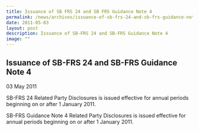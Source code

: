 ```yaml
---
title: Issuance of SB FRS 24 and SB FRS Guidance Note 4
permalink: /news/archives/issuance-of-sb-frs-24-and-sb-frs-guidance-note-4/
date: 2011-05-03
layout: post
description: Issuance of SB-FRS 24 and SB-FRS Guidance Note 4
image: ""
---
```

Issuance of SB-FRS 24 and SB-FRS Guidance Note 4
------------------------------------------------

03 May 2011

SB-FRS 24 Related Party Disclosures is issued effective for annual periods beginning on or after 1 January 2011.  
  
SB-FRS Guidance Note 4 Related Party Disclosures is issued effective for annual periods beginning on or after 1 January 2011.